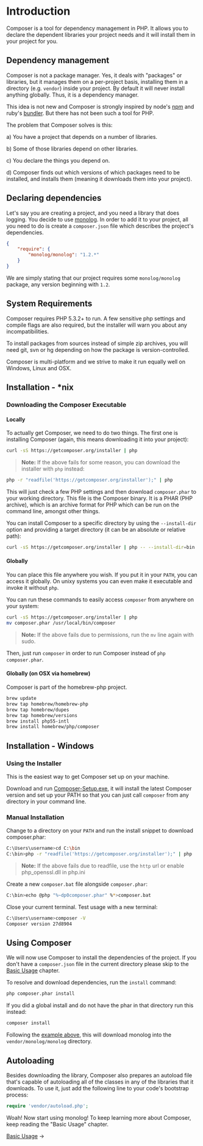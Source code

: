 # Introduction

Composer is a tool for dependency management in PHP. It allows you to declare
the dependent libraries your project needs and it will install them in your
project for you.

## Dependency management

Composer is not a package manager. Yes, it deals with "packages" or libraries, but
it manages them on a per-project basis, installing them in a directory (e.g. `vendor`)
inside your project. By default it will never install anything globally. Thus,
it is a dependency manager.

This idea is not new and Composer is strongly inspired by node's [npm](http://npmjs.org/)
and ruby's [bundler](http://gembundler.com/). But there has not been such a tool
for PHP.

The problem that Composer solves is this:

a) You have a project that depends on a number of libraries.

b) Some of those libraries depend on other libraries.

c) You declare the things you depend on.

d) Composer finds out which versions of which packages need to be installed, and
   installs them (meaning it downloads them into your project).

## Declaring dependencies

Let's say you are creating a project, and you need a library that does logging.
You decide to use [monolog](https://github.com/Seldaek/monolog). In order to
add it to your project, all you need to do is create a `composer.json` file
which describes the project's dependencies.

```json
{
    "require": {
        "monolog/monolog": "1.2.*"
    }
}
```

We are simply stating that our project requires some `monolog/monolog` package,
any version beginning with `1.2`.

## System Requirements

Composer requires PHP 5.3.2+ to run. A few sensitive php settings and compile
flags are also required, but the installer will warn you about any
incompatibilities.

To install packages from sources instead of simple zip archives, you will need
git, svn or hg depending on how the package is version-controlled.

Composer is multi-platform and we strive to make it run equally well on Windows,
Linux and OSX.

## Installation - *nix

### Downloading the Composer Executable

#### Locally

To actually get Composer, we need to do two things. The first one is installing
Composer (again, this means downloading it into your project):

```sh
curl -sS https://getcomposer.org/installer | php
```

> **Note:** If the above fails for some reason, you can download the installer
> with `php` instead:

```sh
php -r "readfile('https://getcomposer.org/installer');" | php
```

This will just check a few PHP settings and then download `composer.phar` to
your working directory. This file is the Composer binary. It is a PHAR (PHP
archive), which is an archive format for PHP which can be run on the command
line, amongst other things.

You can install Composer to a specific directory by using the `--install-dir`
option and providing a target directory (it can be an absolute or relative path):

```sh
curl -sS https://getcomposer.org/installer | php -- --install-dir=bin
```

#### Globally

You can place this file anywhere you wish. If you put it in your `PATH`,
you can access it globally. On unixy systems you can even make it
executable and invoke it without `php`.

You can run these commands to easily access `composer` from anywhere on your system:

```sh
curl -sS https://getcomposer.org/installer | php
mv composer.phar /usr/local/bin/composer
```

> **Note:** If the above fails due to permissions, run the `mv` line
> again with sudo.

Then, just run `composer` in order to run Composer instead of `php composer.phar`.

#### Globally (on OSX via homebrew)

Composer is part of the homebrew-php project.

```sh
brew update
brew tap homebrew/homebrew-php
brew tap homebrew/dupes
brew tap homebrew/versions
brew install php55-intl
brew install homebrew/php/composer
```

## Installation - Windows

### Using the Installer

This is the easiest way to get Composer set up on your machine.

Download and run [Composer-Setup.exe](https://getcomposer.org/Composer-Setup.exe),
it will install the latest Composer version and set up your PATH so that you can
just call `composer` from any directory in your command line.

### Manual Installation

Change to a directory on your `PATH` and run the install snippet to download
composer.phar:

```sh
C:\Users\username>cd C:\bin
C:\bin>php -r "readfile('https://getcomposer.org/installer');" | php
```

> **Note:** If the above fails due to readfile, use the `http` url or enable php_openssl.dll in php.ini

Create a new `composer.bat` file alongside `composer.phar`:

```sh
C:\bin>echo @php "%~dp0composer.phar" %*>composer.bat
```

Close your current terminal. Test usage with a new terminal:

```sh
C:\Users\username>composer -V
Composer version 27d8904
```

## Using Composer

We will now use Composer to install the dependencies of the project. If you
don't have a `composer.json` file in the current directory please skip to the
[Basic Usage](01-basic-usage.md) chapter.

To resolve and download dependencies, run the `install` command:

```sh
php composer.phar install
```

If you did a global install and do not have the phar in that directory
run this instead:

```sh
composer install
```

Following the [example above](#declaring-dependencies), this will download
monolog into the `vendor/monolog/monolog` directory.

## Autoloading

Besides downloading the library, Composer also prepares an autoload file that's
capable of autoloading all of the classes in any of the libraries that it
downloads. To use it, just add the following line to your code's bootstrap
process:

```php
require 'vendor/autoload.php';
```

Woah! Now start using monolog! To keep learning more about Composer, keep
reading the "Basic Usage" chapter.

[Basic Usage](01-basic-usage.md) &rarr;
